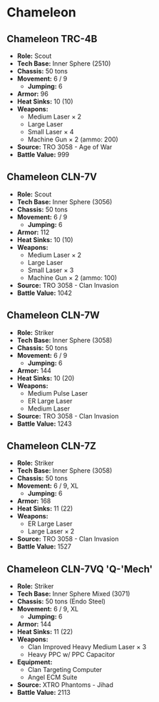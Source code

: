 # Chameleon
## Chameleon TRC-4B
- **Role:** Scout
- **Tech Base:** Inner Sphere (2510)
- **Chassis:** 50 tons
- **Movement:** 6 / 9
  - **Jumping:** 6
- **Armor:** 96
- **Heat Sinks:** 10 (10)
- **Weapons:**
  - Medium Laser × 2
  - Large Laser
  - Small Laser × 4
  - Machine Gun × 2 (ammo: 200)
- **Source:** TRO 3058 - Age of War
- **Battle Value:** 999

## Chameleon CLN-7V
- **Role:** Scout
- **Tech Base:** Inner Sphere (3056)
- **Chassis:** 50 tons
- **Movement:** 6 / 9
  - **Jumping:** 6
- **Armor:** 112
- **Heat Sinks:** 10 (10)
- **Weapons:**
  - Medium Laser × 2
  - Large Laser
  - Small Laser × 3
  - Machine Gun × 2 (ammo: 100)
- **Source:** TRO 3058 - Clan Invasion
- **Battle Value:** 1042

## Chameleon CLN-7W
- **Role:** Striker
- **Tech Base:** Inner Sphere (3058)
- **Chassis:** 50 tons
- **Movement:** 6 / 9
  - **Jumping:** 6
- **Armor:** 144
- **Heat Sinks:** 10 (20)
- **Weapons:**
  - Medium Pulse Laser
  - ER Large Laser
  - Medium Laser
- **Source:** TRO 3058 - Clan Invasion
- **Battle Value:** 1243

## Chameleon CLN-7Z
- **Role:** Striker
- **Tech Base:** Inner Sphere (3058)
- **Chassis:** 50 tons
- **Movement:** 6 / 9, XL
  - **Jumping:** 6
- **Armor:** 168
- **Heat Sinks:** 11 (22)
- **Weapons:**
  - ER Large Laser
  - Large Laser × 2
- **Source:** TRO 3058 - Clan Invasion
- **Battle Value:** 1527

## Chameleon CLN-7VQ 'Q-'Mech'
- **Role:** Striker
- **Tech Base:** Inner Sphere Mixed (3071)
- **Chassis:** 50 tons (Endo Steel)
- **Movement:** 6 / 9, XL
  - **Jumping:** 6
- **Armor:** 144
- **Heat Sinks:** 11 (22)
- **Weapons:**
  - Clan Improved Heavy Medium Laser × 3
  - Heavy PPC w/ PPC Capacitor
- **Equipment:**
  - Clan Targeting Computer
  - Angel ECM Suite
- **Source:** XTRO Phantoms - Jihad
- **Battle Value:** 2113

